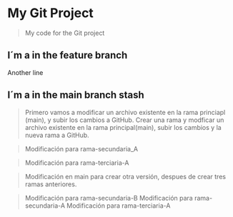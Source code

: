 # My Git Project

>My code for the Git project

## I´m a in the feature branch

Another line
## I´m a in the main branch stash
>Primero vamos a modificar un archivo existente en la rama princiapl (main), y subir los cambios a GitHub.
>Crear una rama y modficar un archivo existente en la rama principal(main), subir los cambios y la nueva rama a GitHub.

>Modificación para rama-secundaria_A


>Modificación para rama-terciaria-A



>Modificación en main para crear otra versión, despues de crear tres ramas anteriores.

>Modificación para rama-secundaria-B
>Modificación para rama-secundaria-A
>Modificación para rama-terciaria-A
